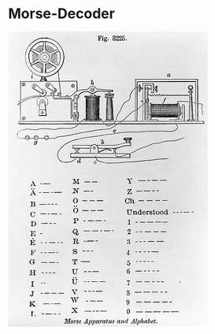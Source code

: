 # Morse-Decoder
<img src="https://github.com/l2eza/Morse-Decoder/blob/main/morse-code-telegraph-machine-alphabet-numbers-7563577.jpg?raw=true">
